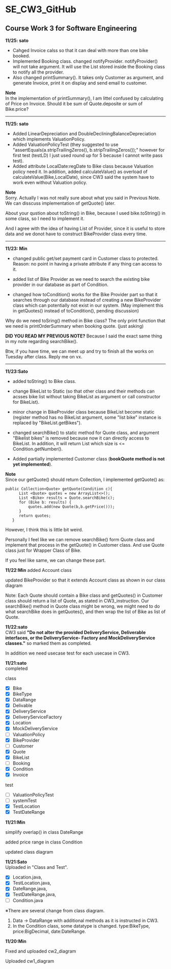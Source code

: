 # SE_CW3_GitHub
Course Work 3 for Software Engineering  
----------------------------------------------------------------------------------------------------------------------------------------
**11/25: sato**  
 - Cahged Invoice calss so that it can deal with more than one bike booked.
 - Implemented Booking class. changed notifyProvider. notifyProvider() will not take argument. It will use the List<Quote> stored inside the Booking class to notify all the provider.
 - Also changed printSummary(). It takes only Customer as argument, and generate Invoice, print it on display and send email to customer.
 
**Note**  
In the implementation of printSummary(), I am littel confused by calculating of  Price on Invoice. Should it be sum of Quote.deposite or sum of Bike.price?

----------------------------------------------------------------------------------------------------------------------------------------
**11/25: sato**  
 - Added LinearDepreciation and DoubleDecliningBalanceDepreciation which implements ValuationPolicy.
 - Added ValuationPolicyTest (they suggested to use "assertEquals(a.stripTrailingZeros(), b.stripTrailingZeros());" however for 
 first test (testLD) I just used round up for 5 because I cannot write pass test).
 - Added attribute LocalDate:regDate to Bike class because Valuation policy need it. In addition, added calculateValue() as overload of 
 calculateValue(Bike,LocalDate), since CW3 said the system have to work even without Valuation policy.
 
 **Note**  
 Sorry. Actually I was not really sure about what you said in Previous Note. We can disscuss implementation of getQuote() later.
 
 About your qustion about toString() in Bike, because I used bike.toString() in some class, so I need to implement it.
 
 And I agree with the idea of having List of Provider, since it is useful to store data and we donot have to construct 
 BikeProvider class every time.
 
----------------------------------------------------------------------------------------------------------------------------------------
**11/23: Min**

- changed public get/set payment card in Customer class to protected. Reason: no point in having a private attribute if any thing can access to it.

- added list of Bike Provider as we need to search the existing bike provider in our database as part of Condition.

- changed how toCondition() works for the Bike Provider part so that it searches through our database instead of creating a new BikeProvider class which can potentially not exist in our system. (May implement this in getQuotes() instead of toCondition(), pending discussion)

Why do we need toSring() method in Bike class? The only print function that we need is printOrderSummary when booking quote. (just asking)

**DID YOU READ MY PREVIOUS NOTE?** Because I said the exact same thing in my note regarding searchBike().

Btw, if you have time, we can meet up and try to finish all the works on Tuesday after class. Reply me on vx.

----------------------------------------------------------------------------------------------------------------------------------------
**11/23:Sato**  
 - added toString() to Bike class.
 
 - change BikeList to Static (so that other class and their methods can acsses bike list without taking BikeList as argument or 
call constructor for BikeList).

 - minor change in BikeProvider class because BikeList become static (register method has no BikeList argument, some "list bike" instance is replaced by "BikeList.getBikes").
 
 - changed searchBike() to static method for Quote class, and argument "Bikelist bikes" is removed because 
 now it can directly access to BikeList. In addition, it will return List<Bike> which size is <= Condition.getNumber().
                                                                                                                      
 - Added partially implemented Customer class (**bookQuote method is not yet implemented**).
 
**Note**  
Since our getQuote() should return Collection<Quote>, I implemented getQuote() as:
 ```
 public Collection<Quote> getQuote(Condition c){
       List <Quote> quotes = new ArrayList<>();
       List <Bike> results = Quote.searchBike(c);
       for (Bike b: results) {
           quotes.add(new Quote(b,b.getPrice()));
       }
       return quotes;
    }
 ```
However, I think this is little bit weird.  
 
Personally I feel like we can remove searchBike() form Quote class and implement that process in the getQuote() in Customer class.
And use Quote class just for Wrapper Class of Bike.  

If you feel like same, we can change these part.  
                                                                                                                      

**11/22:Min**
added Account class

updated BikeProvider so that it extends Account class as shown in our class diagram

Note: Each Quote should contain a Bike class and getQuotes() in Customer class should return a list of Quote, as stated in CW3_instruction. Our searchBike() method in Quote class might be wrong, we might need to do what searchBike does in getQuotes(), and then wrap the list of Bike as list of Quote.

**11/22:sato**  
CW3 said **"Do not alter the provided DeliveryService, Deliverable interfaces, or the DeliveryService-
Factory and MockDeliveryService classes."** so marked them as completed.

In addition we need usecase test for each usecase in CW3.

**11/21:sato**  
completed 

class  
 - [x] Bike
 - [x] BikeType
 - [x] DataRange
 - [x] Delivable
 - [x] DeliveryService
 - [x] DeliveryServiceFactory
 - [x] Location
 - [x] MockDeliveryService
 - [ ] ValuationPolicy
 - [x] BikeProvider
 - [ ] Customer
 - [x] Quote
 - [x] BikeList
 - [ ] Booking
 - [x] Condition
 - [x] Invoice  

test
 - [ ] ValuationPolicyTest
 - [ ] systemTest
 - [x] TestLocation
 - [x] TestDateRange

**11/21:Min**

simplify overlap() in class DateRange

added price range in class Condition

updated class diagram

**11/21:Sato**  
Uploaded in "Class and Test".
 - [x] Location.java, 
 - [x] TestLocation.java, 
 - [x] DateRange.java, 
 - [x] TestDateRange.java, 
 - [ ] Condition.java  

※There are several change from class diagram.  
 1. Data -> DataRange with additional methods as it is instructed in CW3.
 2. In the Condition class, some datatype is changed. type:BikeType, price:BigDecimal, date:DateRange.

**11/20:Min**

Fixed and uploaded cw2_diagram

Uploaded cw1_diagram
